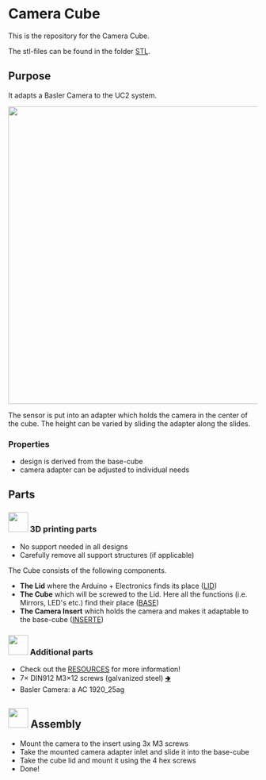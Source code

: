 # Camera Cube
This is the repository for the Camera Cube.

The stl-files can be found in the folder [STL](./STL).

## Purpose
It adapts a Basler Camera  to the UC2 system.

<p align="center">
<img src="./IMAGES/Assembly_Cube_BaslerCam_acA1920_25gm_v2.png" width="600">
</p>

The sensor is put into an adapter which holds the camera in the center of the cube. The height can be varied by sliding the adapter along the slides.

### Properties
* design is derived from the base-cube
* camera adapter can be adjusted to individual needs

## Parts

### <img src="../IMAGES/P.png" height="40"> 3D printing parts
* No support needed in all designs
* Carefully remove all support structures (if applicable)

The Cube consists of the following components.

* **The Lid** where the Arduino + Electronics finds its place ([LID](./STL/10_Lid_1x1_v2.stl))
* **The Cube** which will be screwed to the Lid. Here all the functions (i.e. Mirrors, LED's etc.) find their place ([BASE](./STL/10_Cube_1x1_v2.stl))
* **The Camera Insert** which holds the camera and makes it adaptable to the base-cube ([INSERTE](./STL/20_Cube_insert_Basler_acA1920_25gm.stl))

### <img src="./IMAGES/B.png" height="40"> Additional parts
* Check out the [RESOURCES](../../TUTORIALS/RESOURCES) for more information!
* 7× DIN912 M3×12 screws (galvanized steel) [🢂](https://eshop.wuerth.de/Zylinderschraube-mit-Innensechskant-SHR-ZYL-ISO4762-88-IS25-A2K-M3X12/00843%20%2012.sku/de/DE/EUR/)
* Basler Camera: a AC 1920_25ag


## <img src="./IMAGES/A.png" height="40"> Assembly
* Mount the camera to the insert using 3x M3 screws
* Take the mounted camera adapter inlet and slide it into the base-cube
* Take the cube lid and mount it using the 4 hex screws
* Done!
